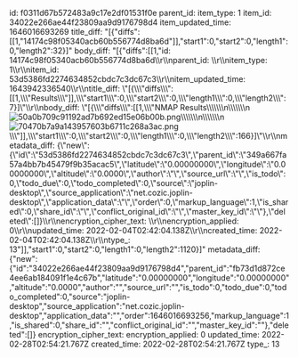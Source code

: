 id: f0311d67b572483a9c17e2df01531f0e
parent_id: 
item_type: 1
item_id: 34022e266ae44f23809aa9d9176798d4
item_updated_time: 1646016693269
title_diff: "[{\"diffs\":[[1,\"14174c98f05340acb60b556774d8ba6d\"]],\"start1\":0,\"start2\":0,\"length1\":0,\"length2\":32}]"
body_diff: "[{\"diffs\":[[1,\"id: 14174c98f05340acb60b556774d8ba6d\\\r\\\nparent_id: \\\r\\\nitem_type: 1\\\r\\\nitem_id: 53d5386fd2274634852cbdc7c3dc67c3\\\r\\\nitem_updated_time: 1643942336540\\\r\\\ntitle_diff: \\\"[{\\\\\\\"diffs\\\\\\\":[[1,\\\\\\\"Results\\\\\\\"]],\\\\\\\"start1\\\\\\\":0,\\\\\\\"start2\\\\\\\":0,\\\\\\\"length1\\\\\\\":0,\\\\\\\"length2\\\\\\\":7}]\\\"\\\r\\\nbody_diff: \\\"[{\\\\\\\"diffs\\\\\\\":[[1,\\\\\\\"NMAP Results\\\\\\\\\\\\\n\\\\\\\\\\\\\n![50a0b709c91192ad7b692ed15e06b00b.png](:/ca816b8e48bb47469091df694d2143df)\\\\\\\\\\\\\n\\\\\\\\\\\\\n![70470b7a9a143957603b6711c268a3ac.png](:/b4940471f31c4ba7ab6ff0a9e0167f86)\\\\\\\"]],\\\\\\\"start1\\\\\\\":0,\\\\\\\"start2\\\\\\\":0,\\\\\\\"length1\\\\\\\":0,\\\\\\\"length2\\\\\\\":166}]\\\"\\\r\\\nmetadata_diff: {\\\"new\\\":{\\\"id\\\":\\\"53d5386fd2274634852cbdc7c3dc67c3\\\",\\\"parent_id\\\":\\\"349a667fa57a4bb7b45479f9b35acac5\\\",\\\"latitude\\\":\\\"0.00000000\\\",\\\"longitude\\\":\\\"0.00000000\\\",\\\"altitude\\\":\\\"0.0000\\\",\\\"author\\\":\\\"\\\",\\\"source_url\\\":\\\"\\\",\\\"is_todo\\\":0,\\\"todo_due\\\":0,\\\"todo_completed\\\":0,\\\"source\\\":\\\"joplin-desktop\\\",\\\"source_application\\\":\\\"net.cozic.joplin-desktop\\\",\\\"application_data\\\":\\\"\\\",\\\"order\\\":0,\\\"markup_language\\\":1,\\\"is_shared\\\":0,\\\"share_id\\\":\\\"\\\",\\\"conflict_original_id\\\":\\\"\\\",\\\"master_key_id\\\":\\\"\\\"},\\\"deleted\\\":[]}\\\r\\\nencryption_cipher_text: \\\r\\\nencryption_applied: 0\\\r\\\nupdated_time: 2022-02-04T02:42:04.138Z\\\r\\\ncreated_time: 2022-02-04T02:42:04.138Z\\\r\\\ntype_: 13\"]],\"start1\":0,\"start2\":0,\"length1\":0,\"length2\":1120}]"
metadata_diff: {"new":{"id":"34022e266ae44f23809aa9d9176798d4","parent_id":"fb73d1d872ce4ee6ab184091f1e4c67b","latitude":"0.00000000","longitude":"0.00000000","altitude":"0.0000","author":"","source_url":"","is_todo":0,"todo_due":0,"todo_completed":0,"source":"joplin-desktop","source_application":"net.cozic.joplin-desktop","application_data":"","order":1646016693256,"markup_language":1,"is_shared":0,"share_id":"","conflict_original_id":"","master_key_id":""},"deleted":[]}
encryption_cipher_text: 
encryption_applied: 0
updated_time: 2022-02-28T02:54:21.767Z
created_time: 2022-02-28T02:54:21.767Z
type_: 13